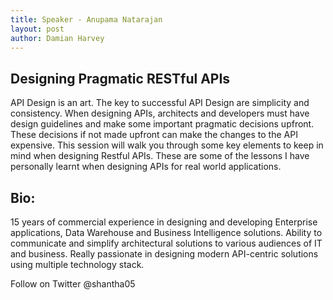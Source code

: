 ```yaml
---
title: Speaker - Anupama Natarajan
layout: post
author: Damian Harvey
---
```


## Designing Pragmatic RESTful APIs
 
API Design is an art. The key to successful API Design are simplicity and consistency. When designing APIs, architects and developers must have design guidelines and make some important pragmatic decisions upfront. These decisions if not made upfront can make the changes to the API expensive. 
This session will walk you through some key elements to keep in mind when designing Restful APIs. These are some of the lessons I have personally learnt when designing APIs for real world applications.

## Bio:

15 years of commercial experience in designing and developing Enterprise applications, Data Warehouse and Business Intelligence solutions. Ability to communicate and simplify architectural solutions to various audiences of IT and business. Really passionate in designing modern API-centric solutions using multiple technology stack.

Follow on Twitter @shantha05
